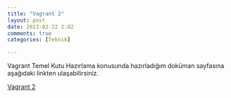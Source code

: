 ```yaml
---
title: "Vagrant 2"
layout: post
date: 2013-02-22 2:02
comments: true
categories: [Teknik]

---
```


  Vagrant Temel Kutu Hazırlama konusunda hazırladığım doküman sayfasına
  aşağıdaki linkten ulaşabilirsiniz.

  [Vagrant 2](http://aydintd.me/fo/vagrant-2/#slide1)
